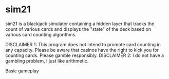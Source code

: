 # sim21

sim21 is a blackjack simulator containing a hidden layer that tracks the count of various cards and displays the "state" of the deck based on various card counting algorithms.  

DISCLAIMER 1: This program does not intend to promote card counting in any capacity. Please be aware that casinos have the right to kick you for counting cards. Please gamble responsibly.
DISCLAIMER 2: I do not have a gambling problem, I just like arithmetic.

Basic gameplay



